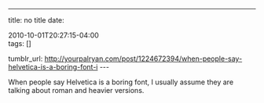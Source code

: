 ---
title: no title
date:

 2010-10-01T20:27:15-04:00  
tags:  []

tumblr_url:
http://yourpalryan.com/post/1224672394/when-people-say-helvetica-is-a-boring-font-i
\-\--

When people say Helvetica is a boring font, I usually assume they are
talking about roman and heavier versions.

